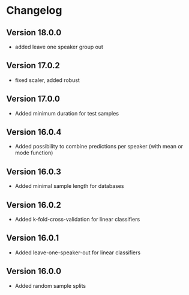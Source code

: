 Changelog
=========

Version 18.0.0
-------------

* added leave one speaker group out

Version 17.0.2
-------------

* fixed scaler, added robust



Version 17.0.0
-------------

* Added minimum duration for test samples


Version 16.0.4
-------------

* Added possibility to combine predictions per speaker (with mean or mode function)

Version 16.0.3
-------------

* Added minimal sample length for databases


Version 16.0.2
-------------

* Added k-fold-cross-validation for linear classifiers

Version 16.0.1
-------------

* Added leave-one-speaker-out for linear classifiers


Version 16.0.0
-------------

* Added random sample splits

